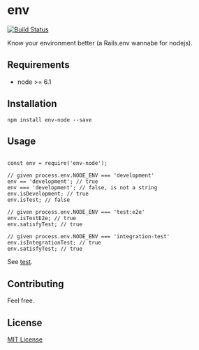 # env

[![Build Status](https://travis-ci.org/anggiaj/env-node.svg?branch=master)](https://travis-ci.org/anggiaj/env-node)

Know your environment better (a Rails.env wannabe for nodejs). 

## Requirements

- node >= 6.1

## Installation

```
npm install env-node --save
```

## Usage

```JS

const env = require('env-node');

// given process.env.NODE_ENV === 'development'
env == 'development'; // true
env === 'development'; // false, is not a string
env.isDevelopment; // true
env.isTest; // false

// given process.env.NODE_ENV === 'test:e2e'
env.isTestE2e; // true
env.satisfyTest; // true

// given process.env.NODE_ENV === 'integration-test'
env.isIntegrationTest; // true
env.satisfyTest; // true
```

See [test](https://github.com/anggiaj/env-node/blob/master/test/index.spec.js).

## Contributing

Feel free.

## License

[MIT License](http://www.opensource.org/licenses/MIT)
